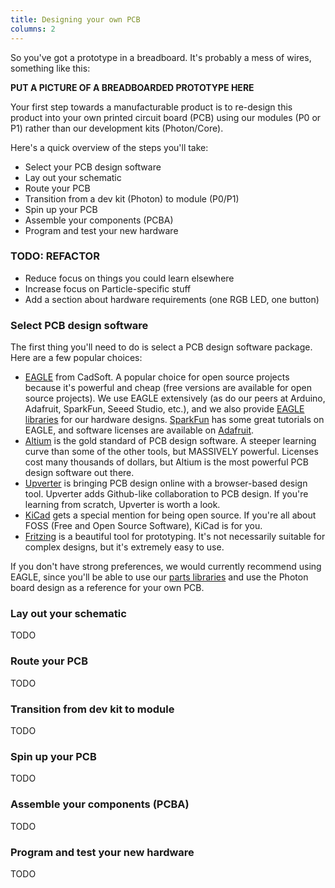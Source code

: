 ```yaml
---
title: Designing your own PCB
columns: 2
---
```


So you've got a prototype in a breadboard. It's probably a mess of wires, something like this:

**PUT A PICTURE OF A BREADBOARDED PROTOTYPE HERE**

Your first step towards a manufacturable product is to re-design this product into your own printed circuit board (PCB) using our modules (P0 or P1) rather than our development kits (Photon/Core).

Here's a quick overview of the steps you'll take:

- Select your PCB design software
- Lay out your schematic
- Route your PCB
- Transition from a dev kit (Photon) to module (P0/P1)
- Spin up your PCB
- Assemble your components (PCBA)
- Program and test your new hardware

### TODO: REFACTOR

- Reduce focus on things you could learn elsewhere
- Increase focus on Particle-specific stuff
- Add a section about hardware requirements (one RGB LED, one button)

### Select PCB design software

The first thing you'll need to do is select a PCB design software package. Here are a few popular choices:

- [EAGLE](http://www.cadsoftusa.com) from CadSoft. A popular choice for open source projects because it's powerful and cheap (free versions are available for open source projects). We use EAGLE extensively (as do our peers at Arduino, Adafruit, SparkFun, Seeed Studio, etc.), and we also provide [EAGLE libraries](https://www.github.com/spark/photon) for our hardware designs. [SparkFun](https://learn.sparkfun.com/tutorials/using-eagle-schematic) has some great tutorials on EAGLE, and software licenses are available on [Adafruit](https://www.adafruit.com/categories/169).
- [Altium](http://www.altium.com) is the gold standard of PCB design software. A steeper learning curve than some of the other tools, but MASSIVELY powerful. Licenses cost many thousands of dollars, but Altium is the most powerful PCB design software out there.
- [Upverter](https://upverter.com/) is bringing PCB design online with a browser-based design tool. Upverter adds Github-like collaboration to PCB design. If you're learning from scratch, Upverter is worth a look.
- [KiCad](http://www.kicad-pcb.org/) gets a special mention for being open source. If you're all about FOSS (Free and Open Source Software), KiCad is for you.
- [Fritzing](http://fritzing.org/home/) is a beautiful tool for prototyping. It's not necessarily suitable for complex designs, but it's extremely easy to use.

If you don't have strong preferences, we would currently recommend using EAGLE, since you'll be able to use our [parts libraries](https://www.github.com/spark/photon) and use the Photon board design as a reference for your own PCB.

### Lay out your schematic

TODO

### Route your PCB

TODO

### Transition from dev kit to module

TODO

### Spin up your PCB

TODO

### Assemble your components (PCBA)

TODO

### Program and test your new hardware

TODO
